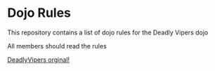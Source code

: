 Dojo Rules
==========

This repository contains a list of dojo rules for the Deadly Vipers dojo

All members should read the rules

[DeadlyVipers orginal!]("https://github.com/deadlyvipers")
